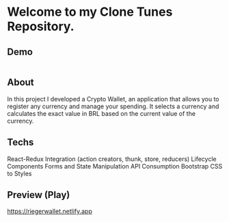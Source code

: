 # Welcome to my Clone Tunes Repository.

## Demo

<p align="center">
          <img align="center" src="">
</p>

## About

In this project I developed a Crypto Wallet, an application that allows you to register any currency and manage your spending. It selects a currency and calculates the exact value in BRL based on the current value of the currency.

## Techs

React-Redux Integration (action creators, thunk, store, reducers)
Lifecycle Components
Forms and State Manipulation
API Consumption
Bootstrap CSS to Styles

## Preview (Play)

https://riegerwallet.netlify.app
